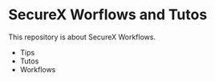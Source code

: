 # SecureX Worflows and Tutos

This repository is about SecureX Workflows.

- Tips
- Tutos
- Workflows



